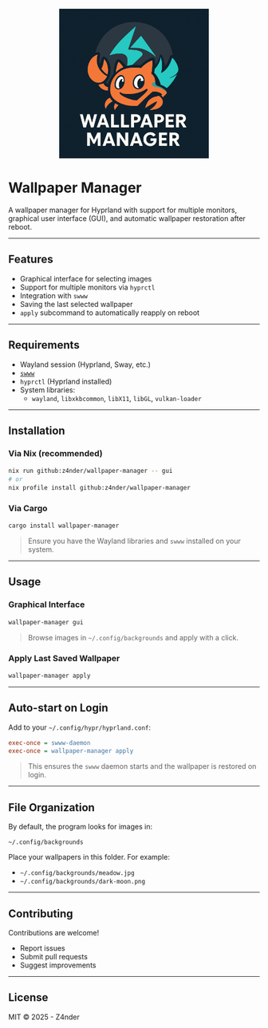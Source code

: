 <p align="center">
  <img src="assets/logo.png" alt="Wallpaper Manager logo" width="300"/>
</p>

# Wallpaper Manager

A wallpaper manager for Hyprland with support for multiple monitors, graphical user interface (GUI), and automatic wallpaper restoration after reboot.

---

## Features

- Graphical interface for selecting images
- Support for multiple monitors via `hyprctl`
- Integration with `swww`
- Saving the last selected wallpaper
- `apply` subcommand to automatically reapply on reboot

---

## Requirements

- Wayland session (Hyprland, Sway, etc.)
- [`swww`](https://github.com/LabDump/swww)
- `hyprctl` (Hyprland installed)
- System libraries:
  - `wayland`, `libxkbcommon`, `libX11`, `libGL`, `vulkan-loader`

---

## Installation

### Via Nix (recommended)

```bash
nix run github:z4nder/wallpaper-manager -- gui
# or
nix profile install github:z4nder/wallpaper-manager
```

### Via Cargo

```bash
cargo install wallpaper-manager
```

> Ensure you have the Wayland libraries and `swww` installed on your system.

---

## Usage

### Graphical Interface

```bash
wallpaper-manager gui
```

> Browse images in `~/.config/backgrounds` and apply with a click.

### Apply Last Saved Wallpaper

```bash
wallpaper-manager apply
```

---

## Auto-start on Login

Add to your `~/.config/hypr/hyprland.conf`:

```ini
exec-once = swww-daemon
exec-once = wallpaper-manager apply
```

> This ensures the `swww` daemon starts and the wallpaper is restored on login.

---

## File Organization

By default, the program looks for images in:

```
~/.config/backgrounds
```

Place your wallpapers in this folder. For example:

- `~/.config/backgrounds/meadow.jpg`
- `~/.config/backgrounds/dark-moon.png`

---

## Contributing

Contributions are welcome!

- Report issues
- Submit pull requests
- Suggest improvements

---

## License

MIT © 2025 - Z4nder
